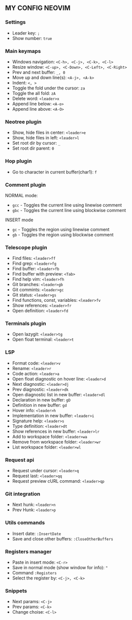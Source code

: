 ## MY CONFIG NEOVIM

### Settings

- Leader key: `;`
- Show number: `true`

### Main keymaps

- Windows navigation: `<C-h>, <C-j>, <C-k>, <C-l>`
- Resize window: `<C-up>, <C-Down>, <C-Left>, <C-Right>`
- Prev and next buffer: `_, 0`
- Move up and down line(s): `<A-j>, <A-k>`
- Indent: `<, >`
- Toggle the fold under the cursor: `za`
- Toggle the all fold: `zA`
- Delete word: `<leader>x`
- Append line below: `<A-o>`
- Append line above: `<A-O>`

### Neotree plugin

- Show, hide files in center: `<leader>e`
- Show, hide files in left: `<leader>l`
- Set root dir by cursor: `_`
- Set root dir parent: `0`

### Hop plugin

- Go to character in current buffer(char1): `f`

### Comment plugin

NORMAL mode:

- `gcc` - Toggles the current line using linewise comment
- `gbc` - Toggles the current line using blockwise comment

INSERT mode

- `gc` - Toggles the region using linewise comment
- `gb` - Toggles the region using blockwise comment

### Telescope plugin

- Find files: `<leader>ff`
- Find grep: `<leader>fg`
- Find buffer: `<leader>fb`
- Find buffer with preview: `<Tab>`
- Find help vim: `<leader>fh`
- Git branches: `<leader>gb`
- Git commints: `<leader>gc`
- Git status: `<leader>gs`
- Find functions, const, variables: `<leader>fv`
- Show references: `<leader>fr`
- Open definition: `<leader>fd`

### Terminals plugin

- Open lazygit: `<leader>tg`
- Open float terminal: `<leader>t`

### LSP

- Format code: `<leader>v`
- Rename: `<leader>r`
- Code action: `<leader>a`
- Open float diagnostic on hover line: `<leader>d`
- Next diagnostic: `<leader>dj`
- Prev diagnostic: `<leader>dk`
- Open diagnostic list in new buffer: `<leader>dl`
- Declaration in new buffer: `gD`
- Definition in new buffer: `gd`
- Hover info: `<leader>h`
- Implementation in new buffer: `<leader>i`
- Signature help: `<leader>s`
- Type definition: `<leader>dt`
- Show references in new buffer: `<leader>lr`
- Add to workspace folder: `<leader>wa`
- Remove from workspace folder: `<leader>wr`
- List workspace folder: `<leader>wl`

### Request api

- Request under cursor: `<leader>q`
- Request last: `<leader>qq`
- Request preview cURL command: `<leader>qp`

### Git integration

- Next hunk: `<leader>n`
- Prev Hunk: `<leader>p`

### Utils commands

- Insert date: `:InsertDate`
- Save and close other buffers: `:CloseOtherBuffers`

### Registers manager

- Paste in insert mode: `<C-r>`
- Save in normal mode (show window for info): `"`
- Command `:Registers`
- Select the register by: `<C-j>, <C-k>`

### Snippets

- Next params: `<C-j>`
- Prev params: `<C-k>`
- Change choise: `<C-l>`
